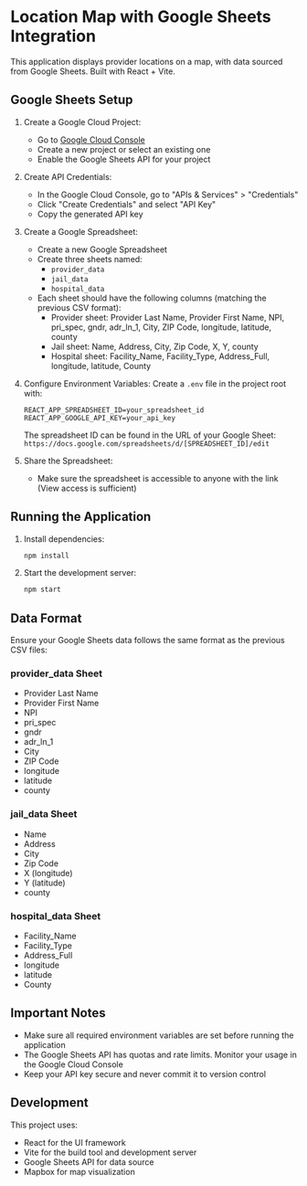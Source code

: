 # Location Map with Google Sheets Integration

This application displays provider locations on a map, with data sourced from Google Sheets. Built with React + Vite.

## Google Sheets Setup

1. Create a Google Cloud Project:
   - Go to [Google Cloud Console](https://console.cloud.google.com/)
   - Create a new project or select an existing one
   - Enable the Google Sheets API for your project

2. Create API Credentials:
   - In the Google Cloud Console, go to "APIs & Services" > "Credentials"
   - Click "Create Credentials" and select "API Key"
   - Copy the generated API key

3. Create a Google Spreadsheet:
   - Create a new Google Spreadsheet
   - Create three sheets named:
     - `provider_data`
     - `jail_data`
     - `hospital_data`
   - Each sheet should have the following columns (matching the previous CSV format):
     - Provider sheet: Provider Last Name, Provider First Name, NPI, pri_spec, gndr, adr_ln_1, City, ZIP Code, longitude, latitude, county
     - Jail sheet: Name, Address, City, Zip Code, X, Y, county
     - Hospital sheet: Facility_Name, Facility_Type, Address_Full, longitude, latitude, County

4. Configure Environment Variables:
   Create a `.env` file in the project root with:
   ```
   REACT_APP_SPREADSHEET_ID=your_spreadsheet_id
   REACT_APP_GOOGLE_API_KEY=your_api_key
   ```
   The spreadsheet ID can be found in the URL of your Google Sheet:
   `https://docs.google.com/spreadsheets/d/[SPREADSHEET_ID]/edit`

5. Share the Spreadsheet:
   - Make sure the spreadsheet is accessible to anyone with the link (View access is sufficient)

## Running the Application

1. Install dependencies:
   ```bash
   npm install
   ```

2. Start the development server:
   ```bash
   npm start
   ```

## Data Format

Ensure your Google Sheets data follows the same format as the previous CSV files:

### provider_data Sheet
- Provider Last Name
- Provider First Name
- NPI
- pri_spec
- gndr
- adr_ln_1
- City
- ZIP Code
- longitude
- latitude
- county

### jail_data Sheet
- Name
- Address
- City
- Zip Code
- X (longitude)
- Y (latitude)
- county

### hospital_data Sheet
- Facility_Name
- Facility_Type
- Address_Full
- longitude
- latitude
- County

## Important Notes

- Make sure all required environment variables are set before running the application
- The Google Sheets API has quotas and rate limits. Monitor your usage in the Google Cloud Console
- Keep your API key secure and never commit it to version control

## Development

This project uses:
- React for the UI framework
- Vite for the build tool and development server
- Google Sheets API for data source
- Mapbox for map visualization

